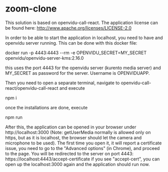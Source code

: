 ﻿# zoom-clone

This solution is based on openvidu-call-react. The application license can be found here: http://www.apache.org/licenses/LICENSE-2.0

In order to be able to start the application in localhost, you need to have and openvidu server running. This can be done with this docker file:

docker run -p 4443:4443 --rm -e OPENVIDU_SECRET=MY_SECRET openvidu/openvidu-server-kms:2.16.0

this uses the port 4443 for the openvidu server (kurento media server) and MY_SECRET as password for the server. Username is OPENVIDUAPP. 

Then you need to open a separate terminal, navigate to openvidu-call-react/openvidu-call-react and execute

npm i

once the installations are done, execute

npm run

After this, the application can be opened in your browser under  http://localhost:3000 (Note: getUserMedia normally is allowed only on https, but as it is localhost, the browser should let the camera and microphone to be used). The first time you open it, it will report a certificate issue, you need to go to the "Advanced options" (in Chrome), and proceed to the page. You will be redirected to the server on port 4443: https://localhost:4443/accept-certificate if you see "accept-cert", you can open up the localhost:3000 again and the application should run now.

